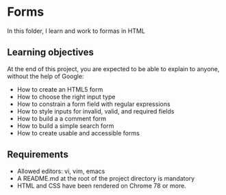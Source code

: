 # Forms

In this folder, I learn and work to formas in HTML

## Learning objectives
At the end of this project, you are expected to be able to explain to anyone, without the help of Google:

* How to create an HTML5 form
* How to choose the right input type
* How to constrain a form field with regular expressions
* How to style inputs for invalid, valid, and required fields
* How to build a a comment form
* How to build a simple search form
* How to create usable and accessible forms

## Requirements
* Allowed editors: vi, vim, emacs
* A README.md at the root of the project directory is mandatory
* HTML and CSS have been rendered on Chrome 78 or more.